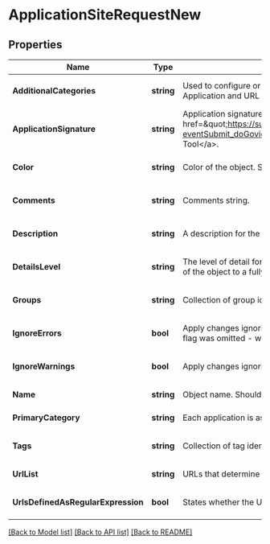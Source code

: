 # ApplicationSiteRequestNew

## Properties
Name | Type | Description | Notes
------------ | ------------- | ------------- | -------------
**AdditionalCategories** | **string** | Used to configure or edit the additional categories of a custom application / site used in the Application and URL Filtering or Threat Prevention. | [optional] [default to null]
**ApplicationSignature** | **string** | Application signature generated by &lt;a href&#x3D;\&quot;https://supportcenter.checkpoint.com/supportcenter/portal?eventSubmit_doGoviewsolutiondetails&#x3D;&amp;solutionid&#x3D;sk103051\&quot;&gt;Signature Tool&lt;/a&gt;. | [optional] [default to null]
**Color** | **string** | Color of the object. Should be one of existing colors. | [optional] [default to null]
**Comments** | **string** | Comments string. | [optional] [default to null]
**Description** | **string** | A description for the application. | [optional] [default to null]
**DetailsLevel** | **string** | The level of detail for some of the fields in the response can vary from showing only the UID value of the object to a fully detailed representation of the object. | [optional] [default to null]
**Groups** | **string** | Collection of group identifiers. | [optional] [default to null]
**IgnoreErrors** | **bool** | Apply changes ignoring errors. You won&#39;t be able to publish such a changes. If ignore-warnings flag was omitted - warnings will also be ignored. | [optional] [default to null]
**IgnoreWarnings** | **bool** | Apply changes ignoring warnings. | [optional] [default to null]
**Name** | **string** | Object name. Should be unique in the domain. | [default to null]
**PrimaryCategory** | **string** | Each application is assigned to one primary category based on its most defining aspect. | [default to null]
**Tags** | **string** | Collection of tag identifiers. | [optional] [default to null]
**UrlList** | **string** | URLs that determine this particular application. | [default to null]
**UrlsDefinedAsRegularExpression** | **bool** | States whether the URL is defined as a Regular Expression or not. | [optional] [default to null]

[[Back to Model list]](../README.md#documentation-for-models) [[Back to API list]](../README.md#documentation-for-api-endpoints) [[Back to README]](../README.md)


